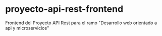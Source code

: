 # proyecto-api-rest-frontend
Frontend del Proyecto API Rest para el ramo "Desarrollo web orientado a api y microservicios"
